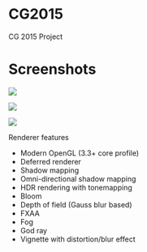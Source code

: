 # CG2015
CG 2015 Project

# Screenshots
![](https://github.com/redagito/CG2015/wiki/testscene_1.png)

![](https://github.com/redagito/CG2015/wiki/testscene_2.png)

![](https://github.com/redagito/CG2015/wiki/testscene_3.png)

Renderer features
* Modern OpenGL (3.3+ core profile)
* Deferred renderer
* Shadow mapping
* Omni-directional shadow mapping
* HDR rendering with tonemapping
* Bloom
* Depth of field (Gauss blur based)
* FXAA
* Fog
* God ray
* Vignette with distortion/blur effect
